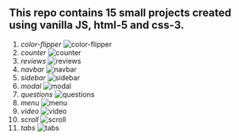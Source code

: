 ## This repo contains 15 small projects created using vanilla JS, html-5 and css-3.
1. *color-flipper*
![color-flipper](./img/color-flipper.png)
1. *counter*
![counter](./img/counter.png)
1. *reviews*
![reviews](./img/reviews.png)
1. *navbar*
![navbar](./img/navbar.png)
1. *sidebar*
![sidebar](./img/sidebar.png)
1. *modal*
![modal](./img/modal.png)
1. *questions*
![questions](./img/questions.png)
1. *menu*
![menu](./img/menu.png)
1. *video*
![video](./img/video.png)
1. *scroll*
![scroll](./img/scroll.png)
1. *tabs*
![tabs](./img/tabs.png)
